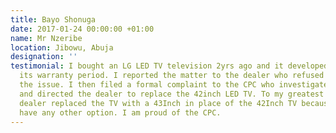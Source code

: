 ```yaml
---
title: Bayo Shonuga
date: 2017-01-24 00:00:00 +01:00
name: Mr Nzeribe
location: Jibowu, Abuja
designation: ''
testimonial: I bought an LG LED TV television 2yrs ago and it developed a fault during
  its warranty period. I reported the matter to the dealer who refused to address
  the issue. I then filed a formal complaint to the CPC who investigated the matter
  and directed the dealer to replace the 42inch LED TV. To my greatest surprise, the
  dealer replaced the TV with a 43Inch in place of the 42Inch TV because they didnt
  have any other option. I am proud of the CPC.
---
```



